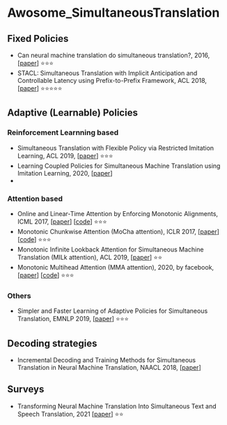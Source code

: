 # Awosome_SimultaneousTranslation

## Fixed Policies
- Can neural machine translation do simultaneous translation?, 2016, [[paper](https://arxiv.org/abs/1606.02012)] :star::star::star:
- STACL: Simultaneous Translation with Implicit Anticipation and Controllable Latency using Prefix-to-Prefix Framework, ACL 2018, [[paper](https://arxiv.org/abs/1810.08398)] :star::star::star::star::star:

## Adaptive (Learnable) Policies
### Reinforcement Learnning based
- Simultaneous Translation with Flexible Policy via Restricted Imitation Learning, ACL 2019, [[paper](https://arxiv.org/abs/1906.01135)] :star::star::star:
- Learning Coupled Policies for Simultaneous Machine Translation using Imitation Learning, 2020, [[paper](https://arxiv.org/abs/2002.04306)]
- 
### Attention based
- Online and Linear-Time Attention by Enforcing Monotonic Alignments, ICML 2017, [[paper](https://arxiv.org/pdf/1704.00784.pdf)] [[code](https://github.com/craffel/mad)] :star::star::star:
- Monotonic Chunkwise Attention (MoCha attention), ICLR 2017, [[paper](https://arxiv.org/abs/1712.05382)]  [[code](https://github.com/craffel/mocha)] :star::star::star:
- Monotonic Infinite Lookback Attention for Simultaneous Machine Translation (MILk attention), ACL 2019, [[paper](https://arxiv.org/abs/1906.05218)] :star::star:
- Monotonic Multihead Attention (MMA attention), 2020, by facebook, [[paper](https://arxiv.org/abs/1909.12406)] [[code](https://github.com/pytorch/fairseq/tree/main/examples/simultaneous_translation)] :star::star::star:
### Others
- Simpler and Faster Learning of Adaptive Policies for Simultaneous Translation, EMNLP 2019, [[paper](https://arxiv.org/abs/1909.01559)] :star::star::star:

## Decoding strategies
- Incremental Decoding and Training Methods for Simultaneous Translation in Neural Machine Translation, NAACL 2018, [[paper](https://arxiv.org/abs/1806.03661)]

## Surveys
- Transforming Neural Machine Translation Into Simultaneous Text and Speech Translation, 2021 [[paper](https://theses.lib.sfu.ca/file/thesis/6556)] :star::star:
